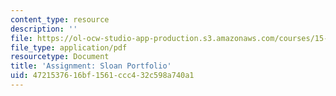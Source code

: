 ```yaml
---
content_type: resource
description: ''
file: https://ol-ocw-studio-app-production.s3.amazonaws.com/courses/15-s07-globalhealth-lab-spring-2013/4721537616bf1561ccc432c598a740a1_MIT15_S07S13_sloanportfol.pdf
file_type: application/pdf
resourcetype: Document
title: 'Assignment: Sloan Portfolio'
uid: 47215376-16bf-1561-ccc4-32c598a740a1
---
```

